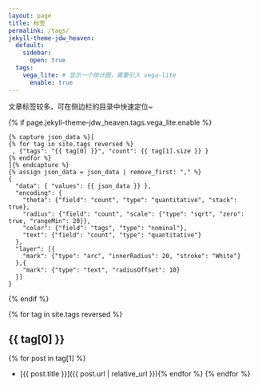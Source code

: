 ```yaml
---
layout: page
title: 标签
permalink: /tags/
jekyll-theme-jdw_heaven:
  default:
    sidebar:
      open: true
  tags:
    vega_lite: # 显示一个统计图，需要引入 vega-lite
      enable: true
---
```


文章标签较多，可在侧边栏的目录中快速定位~

{% if page.jekyll-theme-jdw_heaven.tags.vega_lite.enable %}

```vega-lite
{% capture json_data %}[
{% for tag in site.tags reversed %}
 , {"tags": "{{ tag[0] }}", "count": {{ tag[1].size }} }
{% endfor %}
]{% endcapture %}
{% assign json_data = json_data | remove_first: "," %}
{
  "data": { "values": {{ json_data }} },
  "encoding": {
    "theta": {"field": "count", "type": "quantitative", "stack": true},
    "radius": {"field": "count", "scale": {"type": "sqrt", "zero": true, "rangeMin": 20}},
    "color": {"field": "tags", "type": "nominal"},
    "text": {"field": "count", "type": "quantitative"}
  },
  "layer": [{
    "mark": {"type": "arc", "innerRadius": 20, "stroke": "White"}
  },{
    "mark": {"type": "text", "radiusOffset": 10}
  }]
}
```

{% endif %}

{% for tag in site.tags reversed %}

## {{ tag[0] }}

{% for post in tag[1] %}

- [{{ post.title }}]({{ post.url | relative_url }}){% endfor %}
{% endfor %}
